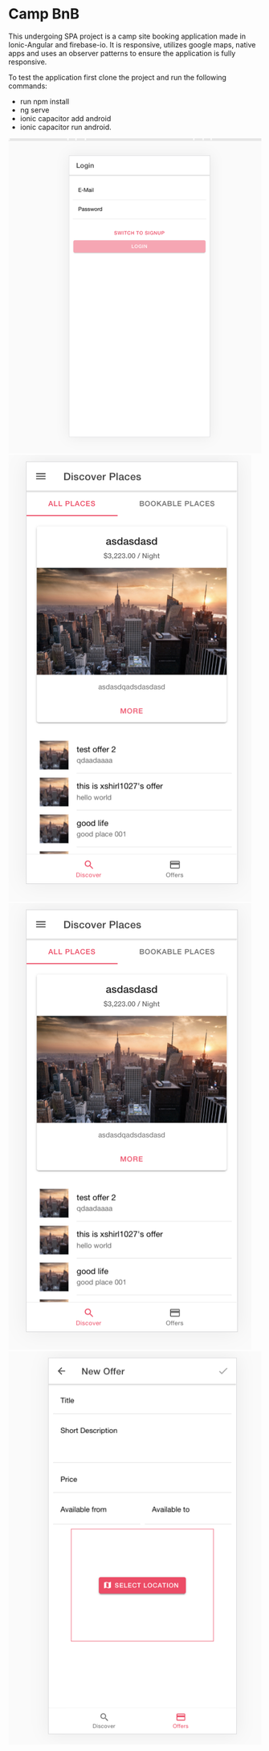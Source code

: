 # Camp BnB
This undergoing SPA project is a camp site booking application made in Ionic-Angular and firebase-io. It is responsive, utilizes google maps, native apps and uses an observer patterns to ensure the application is fully responsive.

To test the application first clone the project and run the following commands:
  * run npm install
  * ng serve 
  * ionic capacitor add android 
  * ionic capacitor run android.
  
  
![Image of login](https://github.com/xshirl1027/bookingplaces/blob/master/images/login-screen.png)
![Image of discover tab](https://github.com/xshirl1027/bookingplaces/blob/master/images/places-offered.png)
![Image of demo](https://github.com/xshirl1027/bookingplaces/blob/master/images/places-offered.png)
![Image of demo](https://github.com/xshirl1027/bookingplaces/blob/master/images/new-offer-pick-location.png)
